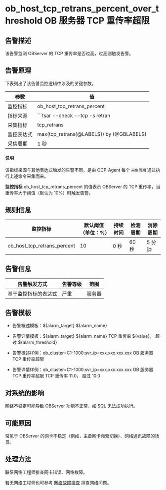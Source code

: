 ob_host_tcp_retrans_percent_over_threshold OB 服务器 TCP 重传率超限 
================================================================================



**告警描述** 
-----------------------------

该告警监测 OBServer 的 TCP 重传率是否过高，过高则触发告警。

告警原理 
-------------------------

下表列出了该告警监控逻辑中涉及的关键参数。


|  参数   |                                               值                                               |
|-------|-----------------------------------------------------------------------------------------------|
| 监控指标  | ob_host_tcp_retrans_percent                                                                   |
| 指标来源  | ```tsar --check --tcp -s retran | awk -F '=' '{print $2}' ```  |
| 采集指标  | tcp_retrans                                                                                   |
| 监控表达式 | max(tcp_retrans{@LABELS}) by (@GBLABELS)                                                      |
| 采集周期  | 1 秒                                                                                           |



<main id="notice" type='explain'><h4>说明</h4><p>该指标来源与其他表达式触发的告警不同，是由 OCP-Agent 每个 <code>采集周期</code> 通过执行上述命令采集而来。</p></main>



**监控指标** ob_host_tcp_retrans_percent 的值表示 OBServer 的 TCP 重传率，当重传率大于阈值（默认为 10%）时触发告警。

**规则信息** 
-----------------------------



|            监控指标             | 默认阈值（单位：%） | 持续时间 | 检测周期 | 消除周期 |
|-----------------------------|------------|------|------|------|
| ob_host_tcp_retrans_percent | 10         | 0 秒  | 60 秒 | 5 分钟 |



**告警信息** 
-----------------------------



|   告警触发方式   | 告警等级 | 范围  |
|------------|------|-----|
| 基于监控指标的表达式 | 严重   | 服务器 |



**告警模板** 
-----------------------------

* 告警概述模板：${alarm_target} ${alarm_name}

  

* 告警详情模板：${alarm_target} ${alarm_name} TCP 重传率 ${value}， 超过 ${alarm_threshold}

  

* 告警概述样例：ob_cluster=C1-1000:svr_ip=xxx.xxx.xxx.xxx OB 服务器 TCP 重传率超限

  

* 告警详情样例：ob_cluster=C1-1000:svr_ip=xxx.xxx.xxx.xxx OB 服务器 TCP 重传率超限 TCP 重传率 11.0， 超过 10.0

  




**对系统的影响** 
-------------------------------

网络不稳定可能导致 OBServer 功能不正常，如 SQL 无法成功执行。

**可能原因** 
-----------------------------

常见于 OBServer 的网卡不稳定（例如，主备网卡频繁切换）、网络通讯故障的场景。

处理方法 
-------------------------

联系网络工程师排查网卡错误、网络故障。

若无网络工程师也可参考 [网络故障排查](../400.alarm-appendix/600.network-troubleshooting.md) 排查网络问题。
